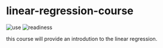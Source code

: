 # linear-regression-course

![use](https://img.shields.io/badge/use-Summer%20Camp-green) ![readiness](https://img.shields.io/badge/readiness-initialization-red)

this course will provide an introdution to the linear regression.
